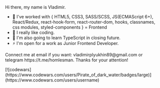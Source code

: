 Hi there, my name is Vladimir.

- 🔭 I've worked with {
          HTML5, 
          CSS3, 
          SASS/SCSS, 
          JS(ECMAScript 6+), 
          React/Redux,
          react-hook-form,
          react-router-dom,
          hooks,
          classnames,
          css modules,
          styled-components
          } = Frontend
- 🌱 I really like coding. 
- 🤔 I'm also going to learn TypeScript in closing future.
- ⚡ I'm open for a work as Junior Frontend Developer.

<p>Connect me at email if you want: vladimirplyukhin89@gmail.com
or telegram https://t.me/homlesman.
Thanks for your attention!</p>
<div>[![codewars](https://www.codewars.com/users/Pirate_of_dark_water/badges/large)](https://www.codewars.com/users/username)</div>

